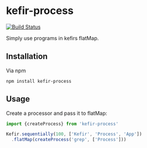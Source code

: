 # kefir-process

[![Build Status](https://travis-ci.org/LittleHelicase/kefir-process.svg?branch=master)](https://travis-ci.org/LittleHelicase/kefir-process)

Simply use programs in kefirs flatMap.

## Installation

Via npm

```
npm install kefir-process
```

## Usage

Create a processor and pass it to flatMap:

```js
import {createProcess} from 'kefir-process'

Kefir.sequentially(100, ['Kefir', 'Process', 'App'])
  .flatMap(createProcess('grep', ['Process']))
```
